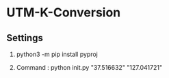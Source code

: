 # UTM-K-Conversion

## Settings

1. python3 -m pip install pyproj

2. Command : python init.py "37.516632" "127.041721"

